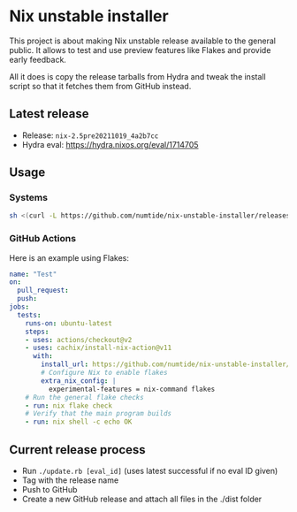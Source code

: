 # Nix unstable installer

This project is about making Nix unstable release available to the general
public. It allows to test and use preview features like Flakes and provide
early feedback.

All it does is copy the release tarballs from Hydra and tweak the install
script so that it fetches them from GitHub instead.

## Latest release

* Release: `nix-2.5pre20211019_4a2b7cc`
* Hydra eval: https://hydra.nixos.org/eval/1714705

## Usage

### Systems

```sh
sh <(curl -L https://github.com/numtide/nix-unstable-installer/releases/download/nix-2.5pre20211019_4a2b7cc/install)
```

### GitHub Actions

Here is an example using Flakes:

```yaml
name: "Test"
on:
  pull_request:
  push:
jobs:
  tests:
    runs-on: ubuntu-latest
    steps:
    - uses: actions/checkout@v2
    - uses: cachix/install-nix-action@v11
      with:
        install_url: https://github.com/numtide/nix-unstable-installer/releases/download/nix-2.5pre20211019_4a2b7cc/install
        # Configure Nix to enable flakes
        extra_nix_config: |
          experimental-features = nix-command flakes
    # Run the general flake checks
    - run: nix flake check
    # Verify that the main program builds
    - run: nix shell -c echo OK
```

## Current release process

* Run `./update.rb [eval_id]` (uses latest successful if no eval ID given)
* Tag with the release name
* Push to GitHub
* Create a new GitHub release and attach all files in the ./dist folder
